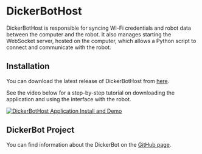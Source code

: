 # DickerBotHost

DickerBotHost is responsible for syncing Wi-Fi credentials and robot data between the computer and the robot. It also manages starting the WebSocket server, hosted on the computer, which allows a Python script to connect and communicate with the robot.

## Installation

You can download the latest release of DickerBotHost from [here](https://github.com/keshavshankar08/DickerBot/releases). 

See the video below for a step-by-step tutorial on downloading the application and using the interface with the robot.

[![DickerBotHost Application Install and Demo](https://img.youtube.com/vi/5Awan-dBAVE/0.jpg)](https://www.youtube.com/watch?v=5Awan-dBAVE)

## DickerBot Project

You can find information about the DickerBot on the [GitHub page](https://github.com/keshavshankar08/DickerBot/tree/main).